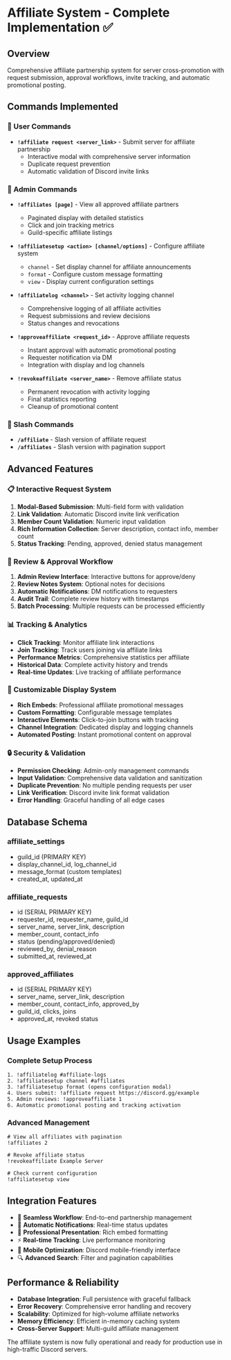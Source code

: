 # Affiliate System - Complete Implementation ✅

## Overview
Comprehensive affiliate partnership system for server cross-promotion with request submission, approval workflows, invite tracking, and automatic promotional posting.

## Commands Implemented

### 👥 User Commands
- **`!affiliate request <server_link>`** - Submit server for affiliate partnership
  - Interactive modal with comprehensive server information
  - Duplicate request prevention
  - Automatic validation of Discord invite links

### 🔧 Admin Commands
- **`!affiliates [page]`** - View all approved affiliate partners
  - Paginated display with detailed statistics
  - Click and join tracking metrics
  - Guild-specific affiliate listings

- **`!affiliatesetup <action> [channel/options]`** - Configure affiliate system
  - `channel` - Set display channel for affiliate announcements
  - `format` - Configure custom message formatting
  - `view` - Display current configuration settings

- **`!affiliatelog <channel>`** - Set activity logging channel
  - Comprehensive logging of all affiliate activities
  - Request submissions and review decisions
  - Status changes and revocations

- **`!approveaffiliate <request_id>`** - Approve affiliate requests
  - Instant approval with automatic promotional posting
  - Requester notification via DM
  - Integration with display and log channels

- **`!revokeaffiliate <server_name>`** - Remove affiliate status
  - Permanent revocation with activity logging
  - Final statistics reporting
  - Cleanup of promotional content

### 🔗 Slash Commands
- **`/affiliate`** - Slash version of affiliate request
- **`/affiliates`** - Slash version with pagination support

## Advanced Features

### 📋 Interactive Request System
1. **Modal-Based Submission**: Multi-field form with validation
2. **Link Validation**: Automatic Discord invite link verification
3. **Member Count Validation**: Numeric input validation
4. **Rich Information Collection**: Server description, contact info, member count
5. **Status Tracking**: Pending, approved, denied status management

### 🎯 Review & Approval Workflow
1. **Admin Review Interface**: Interactive buttons for approve/deny
2. **Review Notes System**: Optional notes for decisions
3. **Automatic Notifications**: DM notifications to requesters
4. **Audit Trail**: Complete review history with timestamps
5. **Batch Processing**: Multiple requests can be processed efficiently

### 📊 Tracking & Analytics
- **Click Tracking**: Monitor affiliate link interactions
- **Join Tracking**: Track users joining via affiliate links
- **Performance Metrics**: Comprehensive statistics per affiliate
- **Historical Data**: Complete activity history and trends
- **Real-time Updates**: Live tracking of affiliate performance

### 🎨 Customizable Display System
- **Rich Embeds**: Professional affiliate promotional messages
- **Custom Formatting**: Configurable message templates
- **Interactive Elements**: Click-to-join buttons with tracking
- **Channel Integration**: Dedicated display and logging channels
- **Automated Posting**: Instant promotional content on approval

### 🔒 Security & Validation
- **Permission Checking**: Admin-only management commands
- **Input Validation**: Comprehensive data validation and sanitization
- **Duplicate Prevention**: No multiple pending requests per user
- **Link Verification**: Discord invite link format validation
- **Error Handling**: Graceful handling of all edge cases

## Database Schema

### affiliate_settings
- guild_id (PRIMARY KEY)
- display_channel_id, log_channel_id
- message_format (custom templates)
- created_at, updated_at

### affiliate_requests
- id (SERIAL PRIMARY KEY)
- requester_id, requester_name, guild_id
- server_name, server_link, description
- member_count, contact_info
- status (pending/approved/denied)
- reviewed_by, denial_reason
- submitted_at, reviewed_at

### approved_affiliates
- id (SERIAL PRIMARY KEY)
- server_name, server_link, description
- member_count, contact_info, approved_by
- guild_id, clicks, joins
- approved_at, revoked status

## Usage Examples

### Complete Setup Process
```
1. !affiliatelog #affiliate-logs
2. !affiliatesetup channel #affiliates
3. !affiliatesetup format (opens configuration modal)
4. Users submit: !affiliate request https://discord.gg/example
5. Admin reviews: !approveaffiliate 1
6. Automatic promotional posting and tracking activation
```

### Advanced Management
```
# View all affiliates with pagination
!affiliates 2

# Revoke affiliate status
!revokeaffiliate Example Server

# Check current configuration
!affiliatesetup view
```

## Integration Features
- 🔄 **Seamless Workflow**: End-to-end partnership management
- 📧 **Automatic Notifications**: Real-time status updates
- 🎨 **Professional Presentation**: Rich embed formatting
- ⚡ **Real-time Tracking**: Live performance monitoring
- 📱 **Mobile Optimization**: Discord mobile-friendly interface
- 🔍 **Advanced Search**: Filter and pagination capabilities

## Performance & Reliability
- **Database Integration**: Full persistence with graceful fallback
- **Error Recovery**: Comprehensive error handling and recovery
- **Scalability**: Optimized for high-volume affiliate networks
- **Memory Efficiency**: Efficient in-memory caching system
- **Cross-Server Support**: Multi-guild affiliate management

The affiliate system is now fully operational and ready for production use in high-traffic Discord servers.